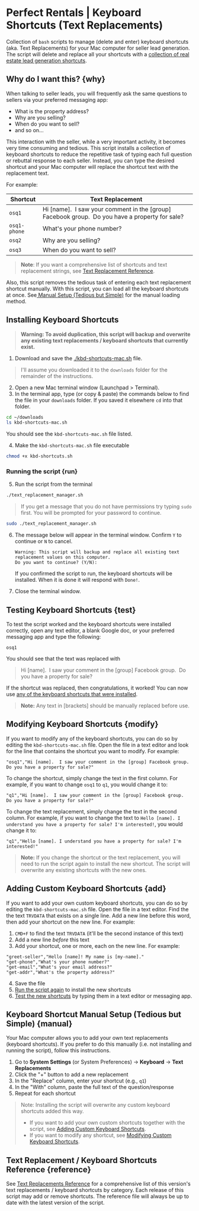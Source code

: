 # Perfect Rentals | Keyboard Shortcuts (Text Replacements)

Collection of `bash` scripts to manage (delete and enter) keyboard shortcuts (aka. Text Replacements) for your Mac computer for seller lead generation. The script will delete and replace all your shortcuts with a [collection of real estate lead generation shortcuts](#reference).

## Why do I want this? {why}

When talking to seller leads, you will frequently ask the same questions to sellers via your preferred messaging app:

- What is the property address?
- Why are you selling?
- When do you want to sell?
- and so on...

This interaction with the seller, while a very important activity, it becomes very time consuming and tedious. This script installs a collection of keyboard shortcuts to reduce the repetitive task of typing each full question or rebuttal response to each seller. Instead, you can type the desired shortcut and your Mac computer will replace the shortcut text with the replacement text.

For example:

| Shortcut     | Text Replacement                                                                                |
| ------------ | ----------------------------------------------------------------------------------------------- |
| `osq1`       | Hi [name].  I saw your comment in the [group] Facebook group.  Do you have a property for sale? |
| `osq1-phone` | What's your phone number?                                                                       |
| `osq2`       | Why are you selling?                                                                            |
| `osq3`       | When do you want to sell?                                                                       |

> **Note**: If you want a comprehensive list of shortcuts and text replacement strings, see [Text Replacement Reference](#reference).

Also, this script removes the tedious task of entering each text replacement shortcut manually. With this script, you can load all the keyboard shortcuts at once. See[ Manual Setup (Tedious but Simple)](#manual) for the manual loading method.

## Installing Keyboard Shortcuts

> **Warning: To avoid duplication, this script will backup and overwrite any existing text replacements / keyboard shortcuts that currently exist.**

1. Download and save the [./kbd-shortcuts-mac.sh](#download "Download") file.

> I'll assume you downloaded it to the `downloads` folder for the remainder of the instructions.

2. Open a new Mac terminal window (Launchpad > Terminal).
3. In the terminal app, type (or copy & paste) the commands below to find the file in your `downloads` folder. If you saved it elsewhere `cd` into that folder.

```bash
cd ~/downloads
ls kbd-shortcuts-mac.sh
```

You should see the `kbd-shortcuts-mac.sh` file listed.

4. Make the `kbd-shortcuts-mac.sh` file executable

```bash
chmod +x kbd-shortcuts.sh
```

### Running the script {run}

5. Run the script from the terminal

```bash
./text_replacement_manager.sh
```

> If you get a message that you do not have permissions try typing `sudo` first. You will be prompted for your password to continue.

```bash
sudo ./text_replacement_manager.sh
```

6. The message below will appear in the terminal window. Confirm `Y` to continue or `N` to cancel.

   ```text
   Warning: This script will backup and replace all existing text replacement values on this computer.
   Do you want to continue? (Y/N):
   ```

   If you confirmed the script to run, the keyboard shortcuts will be installed. When it is done it will respond with `Done!`.

7. Close the terminal window.

## Testing Keyboard Shortcuts {test}

To test the script worked and the keyboard shortcuts were installed correctly, open any text editor, a blank Google doc, or your preferred messaging app and type the following:

`osq1`

You should see that the text was replaced with

> Hi [name].  I saw your comment in the [group] Facebook group.  Do you have a property for sale?

If the shortcut was replaced, then congratulations, it worked! You can now use [any of the keyboard shortcuts that were installed](#reference).

> **Note:** Any text in [brackets] should be manually replaced before use.

## Modifying Keyboard Shortcuts {modify}

If you want to modify any of the keyboard shortcuts, you can do so by editing the `kbd-shortcuts-mac.sh` file. Open the file in a text editor and look for the line that contains the shortcut you want to modify. For example:

```text
"osq1","Hi [name].  I saw your comment in the [group] Facebook group.  Do you have a property for sale?"
```

To change the shortcut, simply change the text in the first column. For example, if you want to change `osq1` to `q1`, you would change it to:

```text
"q1","Hi [name].  I saw your comment in the [group] Facebook group.  Do you have a property for sale?"
```

To change the text replacement, simply change the text in the second column. For example, if you want to change the text to `Hello [name]. I understand you have a property for sale? I'm interested!`, you would change it to:

```text
"q1","Hello [name]. I understand you have a property for sale? I'm interested!"
```

> **Note:** If you change the shortcut or the text replacement, you will need to run the script again to install the new shortcut. The script will overwrite any existing shortcuts with the new ones.

## Adding Custom Keyboard Shortcuts {add}

If you want to add your own custom keyboard shortcuts, you can do so by editing the `kbd-shortcuts-mac.sh` file. Open the file in a text editor. Find the the text `TRVDATA` that exists on a single line. Add a new line before this word, then add your shortcut on the new line. For example:

1. `CMD+F` to find the text `TRVDATA` (it'll be the second instance of this text)
2. Add a new line _before_ this text
3. Add your shortcut, one or more, each on the new line. For example:

```text
"greet-seller","Hello [name]! My name is [my-name]."
"get-phone","What's your phone number?"
"get-email","What's your email address?"
"get-addr","What's the property address?"
```

4. Save the file
5. [Run the script again](#run) to install the new shortcuts
6. [Test the new shortcuts](#test) by typing them in a text editor or messaging app.

## Keyboard Shortcut Manual Setup (Tedious but Simple) {manual}

Your Mac computer allows you to add your own text replacements (keyboard shortcuts). If you prefer to do this manually (i.e. not installing and running the script), follow this instructions.

1. Go to **System Settings** (or System Preferences) → **Keyboard** → **Text Replacements**
2. Click the "+" button to add a new replacement
3. In the "Replace" column, enter your shortcut (e.g., `q1`)
4. In the "With" column, paste the full text of the question/response
5. Repeat for each shortcut

> Note: Installing the script will overwrite any custom keyboard shortcuts added this way.
>
> - If you want to add your own custom shortcuts together with the script, see [Adding Custom Keyboard Shortcuts](#kbd-shortcuts-add).
> - If you want to modify any shortcut, see [Modifying Custom Keyboard Shortcuts](#kbd-shortcuts-mod).

## Text Replacement / Keyboard Shortcuts Reference {reference}

See [Text Replacements Reference](./text-replacements.md) for a comprehensive list of this version's text replacements / keyboard shortcuts by category. Each release of this script may add or remove shortcuts. The reference file will always be up to date with the latest version of the script.
